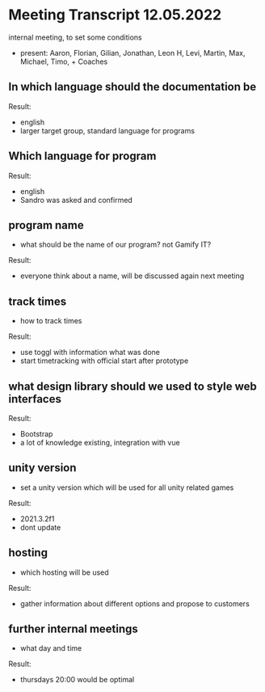 # Meeting Transcript 12.05.2022

internal meeting, to set some conditions

- present: Aaron, Florian, Gilian, Jonathan, Leon H, Levi, Martin, Max, Michael, Timo,  + Coaches

## In which language should the documentation be

Result:

- english
- larger target group, standard language for programs

## Which language for program

Result:

- english
- Sandro was asked and confirmed

## program name

- what should be the name of our program? not Gamify IT?

Result:

- everyone think about a name, will be discussed again next meeting

## track times

- how to track times

Result:

- use toggl with information what was done
- start timetracking with official start after prototype

## what design library should we used to style web interfaces

Result:

- Bootstrap
- a lot of knowledge existing, integration with vue

## unity version

- set a unity version which will be used for all unity related games

Result:

- 2021.3.2f1
- dont update

## hosting

- which hosting will be used

Result:

- gather information about different options and propose to customers

## further internal meetings

- what day and time

Result:

- thursdays 20:00 would be optimal
